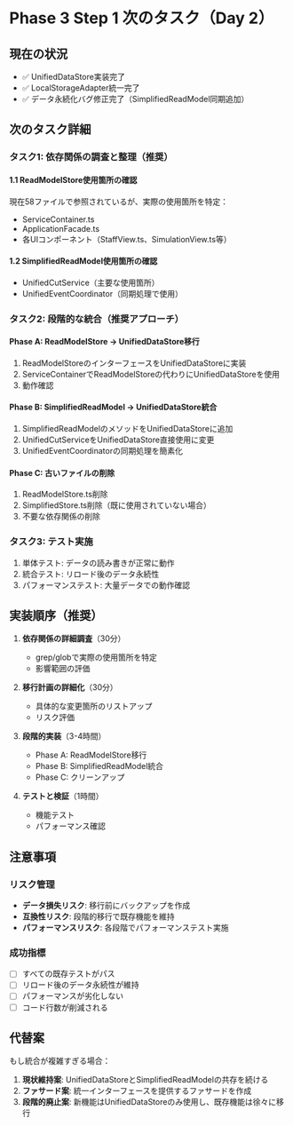# Phase 3 Step 1 次のタスク（Day 2）

## 現在の状況
- ✅ UnifiedDataStore実装完了
- ✅ LocalStorageAdapter統一完了
- ✅ データ永続化バグ修正完了（SimplifiedReadModel同期追加）

## 次のタスク詳細

### タスク1: 依存関係の調査と整理（推奨）

#### 1.1 ReadModelStore使用箇所の確認
現在58ファイルで参照されているが、実際の使用箇所を特定：
- ServiceContainer.ts
- ApplicationFacade.ts
- 各UIコンポーネント（StaffView.ts、SimulationView.ts等）

#### 1.2 SimplifiedReadModel使用箇所の確認
- UnifiedCutService（主要な使用箇所）
- UnifiedEventCoordinator（同期処理で使用）

### タスク2: 段階的な統合（推奨アプローチ）

#### Phase A: ReadModelStore → UnifiedDataStore移行
1. ReadModelStoreのインターフェースをUnifiedDataStoreに実装
2. ServiceContainerでReadModelStoreの代わりにUnifiedDataStoreを使用
3. 動作確認

#### Phase B: SimplifiedReadModel → UnifiedDataStore統合
1. SimplifiedReadModelのメソッドをUnifiedDataStoreに追加
2. UnifiedCutServiceをUnifiedDataStore直接使用に変更
3. UnifiedEventCoordinatorの同期処理を簡素化

#### Phase C: 古いファイルの削除
1. ReadModelStore.ts削除
2. SimplifiedStore.ts削除（既に使用されていない場合）
3. 不要な依存関係の削除

### タスク3: テスト実施
1. 単体テスト: データの読み書きが正常に動作
2. 統合テスト: リロード後のデータ永続性
3. パフォーマンステスト: 大量データでの動作確認

## 実装順序（推奨）

1. **依存関係の詳細調査**（30分）
   - grep/globで実際の使用箇所を特定
   - 影響範囲の評価

2. **移行計画の詳細化**（30分）
   - 具体的な変更箇所のリストアップ
   - リスク評価

3. **段階的実装**（3-4時間）
   - Phase A: ReadModelStore移行
   - Phase B: SimplifiedReadModel統合
   - Phase C: クリーンアップ

4. **テストと検証**（1時間）
   - 機能テスト
   - パフォーマンス確認

## 注意事項

### リスク管理
- **データ損失リスク**: 移行前にバックアップを作成
- **互換性リスク**: 段階的移行で既存機能を維持
- **パフォーマンスリスク**: 各段階でパフォーマンステスト実施

### 成功指標
- [ ] すべての既存テストがパス
- [ ] リロード後のデータ永続性が維持
- [ ] パフォーマンスが劣化しない
- [ ] コード行数が削減される

## 代替案

もし統合が複雑すぎる場合：
1. **現状維持案**: UnifiedDataStoreとSimplifiedReadModelの共存を続ける
2. **ファサード案**: 統一インターフェースを提供するファサードを作成
3. **段階的廃止案**: 新機能はUnifiedDataStoreのみ使用し、既存機能は徐々に移行